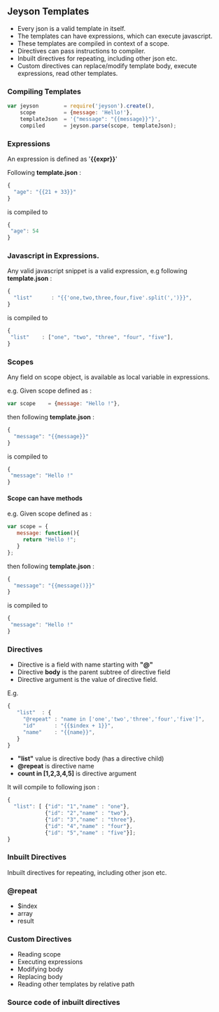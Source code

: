 ## Jeyson Templates
  - Every json is a valid template in itself.
  - The templates can have expressions, which can execute javascript.
  - These templates are compiled in context of a scope.
  - Directives can pass instructions to compiler.
  - Inbuilt directives for repeating, including other json etc.
  - Custom directives can replace/modify template body, execute expressions, read other templates.

### Compiling Templates
```javascript
var jeyson        = require('jeyson').create(),
    scope         = {message: 'Hello!'},
    templateJson  = '{"message": "{{message}}"}',
    compiled      = jeyson.parse(scope, templateJson);
```

### Expressions
An expression is defined as '__{{expr}}__'

Following __template.json__  :
```javascript
{
  "age": "{{21 + 33}}"
}
 ```
 is compiled to
 ```javascript
 {
  "age": 54
 }
 ```

### Javascript in Expressions.
Any valid javascript snippet is a valid expression, e.g following __template.json__  :
```javascript
{
  "list"      : "{{'one,two,three,four,five'.split(',')}}",
}
 ```
is compiled to
 ```javascript
{
  "list"    : ["one", "two", "three", "four", "five"],
}
 ```
### Scopes
Any field on scope object, is available as local variable in expressions.

e.g.  Given scope defined as :
 ```javascript
var scope    = {message: "Hello !"},
```
then following __template.json__  :
```javascript
{
  "message": "{{message}}"
}
```
is compiled to
```javascript
{
 "message": "Hello !"
}
```

#### Scope can have methods

e.g.  Given scope defined as :
 ```javascript
var scope = {
    message: function(){
      return "Hello !";
    }
};
```
then following __template.json__  :
```javascript
{
  "message": "{{message()}}"
}
```
is compiled to
```javascript
{
 "message": "Hello !"
}
```

### Directives
 - Directive is a field with name starting with __"@"__
 - Directive __body__ is the parent subtree of directive field
 - Directive argument is the value of directive field.

 E.g.
 ```javascript
 {
    "list"  : {
      "@repeat" : "name in ['one','two','three','four','five']",
      "id"      : "{{$index + 1}}",
      "name"    : "{{name}}",
    }
 }
```
 - __"list"__  value is directive body (has a directive child)
 - __@repeat__    is  directive name
 - __count in [1,2,3,4,5]__ is directive argument

 It will compile to following json :

```javascript
{
  "list": [ {"id": "1","name" : "one"},
            {"id": "2","name" : "two"},
            {"id": "3","name" : "three"},
            {"id": "4","name" : "four"},
            {"id": "5","name" : "five"}];
}
 ```


### Inbuilt Directives
Inbuilt directives for repeating, including other json etc.

### @repeat
 - $index
 - array
 - result

### Custom Directives
  - Reading scope
  - Executing expressions
  - Modifying body
  - Replacing body
  - Reading other templates by relative path

### Source code of inbuilt directives





